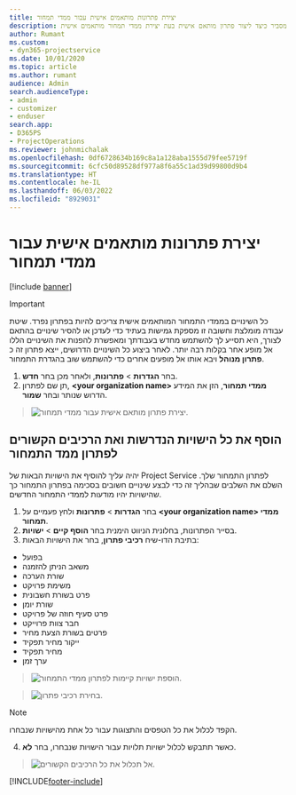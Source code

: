 ```yaml
---
title: יצירת פתרונות מותאמים אישית עבור ממדי תמחור
description: מאמר זה מסביר כיצד ליצור פתרון מותאם אישית בעת יצירת ממדי תמחור מותאמים אישית.
author: Rumant
ms.custom:
- dyn365-projectservice
ms.date: 10/01/2020
ms.topic: article
ms.author: rumant
audience: Admin
search.audienceType:
- admin
- customizer
- enduser
search.app:
- D365PS
- ProjectOperations
ms.reviewer: johnmichalak
ms.openlocfilehash: 0df6728634b169c8a1a128aba1555d79fee5719f
ms.sourcegitcommit: 6cfc50d89528df977a8f6a55c1ad39d99800d9b4
ms.translationtype: HT
ms.contentlocale: he-IL
ms.lasthandoff: 06/03/2022
ms.locfileid: "8929031"
---
```

# <a name="create-custom-solutions-for-pricing-dimensions"></a>יצירת פתרונות מותאמים אישית עבור ממדי תמחור

[!include [banner](../includes/psa-now-project-operations.md)]

> [!IMPORTANT]
> כל השינויים בממדי התמחור המותאמים אישית צריכים להיות בפתרון נפרד. שיטת עבודה מומלצת וחשובה זו מספקת גמישות בעתיד כדי לעדכן או להסיר שינויים בהתאם לצורך, היא תסייע לך להשתמש מחדש בעבודתך ומאפשרת להפנות את השינויים הללו אל מופע אחר בקלות רבה יותר. לאחר ביצוע כל השינויים הדרושים, ייצא פתרון זה כ **פתרון מנוהל** ויבא אותו אל מופעים אחרים כדי להשתמש שוב בהגדרת התמחור.

1. בחר **הגדרות** > **פתרונות**, ולאחר מכן בחר **חדש**. 
2. תן שם לפתרון, **\<your organization name> ממדי תמחור**, הזן את המידע הדרוש שנותר ובחר **שמור**.

> ![יצירת פתרון מותאם אישית עבור ממדי תמחור.](media/Creation-of-custom-pricing-dimension-solution.PNG)
  
## <a name="add-all-required-entities-and-related-components-to-the-pricing-dimension-solution"></a>הוסף את כל הישויות הנדרשות ואת הרכיבים הקשורים לפתרון ממד התמחור
יהיה עליך להוסיף את הישויות הבאות של Project Service לפתרון התמחור שלך. השלם את השלבים שבהליך זה כדי לבצע שינויים חשובים בסכימה בפתרון התמחור כך שהישויות יהיו מודעות לממדי התמחור החדשים.

1. בחר **הגדרות** > **פתרונות** ולחץ פעמיים על **\<your organization name> ממדי תמחור**. 
2. בסייר הפתרונות, בחלונית הניווט הימנית בחר **הוסף קיים**  > **ישויות**.
3. בתיבת הדו-שיח **רכיבי פתרון**, בחר את הישויות הבאות:

- בפועל
- משאב הניתן להזמנה
- שורת הערכה
- משימת פרויקט
- פרט בשורת חשבונית
- שורת יומן
- פרט סעיף חוזה של פרויקט
- חבר צוות פרוייקט
- פרטים בשורת הצעת מחיר
- ייקור מחיר תפקיד
- מחיר תפקיד 
- ערך זמן 

> ![הוספת ישויות קיימות לפתרון ממדי התמחור.](media/Existing-entities-to-PD-solution.png)

> ![בחירת רכיבי פתרון.](media/Dimension-Components.png)

> [!NOTE]
> הקפד לכלול את כל הטפסים והתצוגות עבור כל אחת מהישויות שנבחרו.

4. כאשר תתבקש לכלול ישויות תלויות עבור הישויות שנבחרו, בחר **לא**.

> ![אל תכלול את כל הרכיבים הקשורים.](media/Do-not-include-required.png)




[!INCLUDE[footer-include](../includes/footer-banner.md)]
